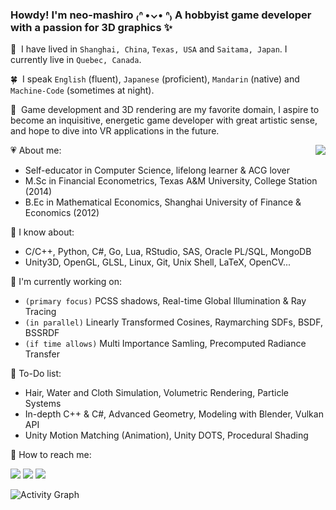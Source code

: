 <!--
**neo-mashiro/neo-mashiro** is a ✨ _special_ ✨ repository because its `README.md` (this file) appears on your GitHub profile.
-->

### Howdy! I'm neo-mashiro ₍ᐢ •⌄• ᐢ₎ A hobbyist game developer with a passion for 3D graphics ✨

<!--<img src="https://raw.githubusercontent.com/neo-mashiro/neo-mashiro/master/support/heal.png" width=80% height=80%>-->

:leaves:&nbsp; I have lived in `Shanghai, China`, `Texas, USA` and `Saitama, Japan`. I currently live in `Quebec, Canada`.  

:four_leaf_clover:&nbsp; I speak `English` (fluent), `Japanese` (proficient), `Mandarin` (native) and `Machine-Code` (sometimes at night).  

:herb:&nbsp; Game development and 3D rendering are my favorite domain, I aspire to become an inquisitive, energetic game developer with great artistic sense, and hope to dive into VR applications in the future.  

<img align="right" src="https://github-readme-stats.vercel.app/api/top-langs/?username=neo-mashiro&hide=Jupyter,html,Roff&theme=buefy&langs_count=9&custom_title=%E2%9D%84%EF%B8%8F%20&nbsp;&nbsp;Top%20Languages&nbsp;&nbsp;%20%E2%98%80%EF%B8%8F&card_width=280&hide_border=true&text_color=888888&bg_color=00000000"/>

:heartpulse: About me:
- Self-educator in Computer Science, lifelong learner & ACG lover  
- M.Sc in Financial Econometrics, Texas A&M University, College Station (2014)  
- B.Ec in Mathematical Economics, Shanghai University of Finance & Economics (2012)

:green_apple: I know about:
- C/C++, Python, C#, Go, Lua, RStudio, SAS, Oracle PL/SQL, MongoDB
- Unity3D, OpenGL, GLSL, Linux, Git, Unix Shell, LaTeX, OpenCV...

:palm_tree: I'm currently working on:
- `(primary focus)` PCSS shadows, Real-time Global Illumination & Ray Tracing
- `(in parallel)` Linearly Transformed Cosines, Raymarching SDFs, BSDF, BSSRDF
- `(if time allows)` Multi Importance Samling, Precomputed Radiance Transfer

:seedling: To-Do list:
- Hair, Water and Cloth Simulation, Volumetric Rendering, Particle Systems
- In-depth C++ & C#, Advanced Geometry, Modeling with Blender, Vulkan API
- Unity Motion Matching (Animation), Unity DOTS, Procedural Shading

:tea: How to reach me:

<a href="https://github.com/neo-mashiro"><img src="https://img.shields.io/github/followers/neo-mashiro?label=Github&style=social"></a>
<a href="https://www.linkedin.com/in/wentao-lu-90125157"><img src="https://img.shields.io/badge/LinkedIn--_.svg?style=social&logo=linkedin"></a>
<a href="https://twitter.com/neo_mashiro"><img src="https://img.shields.io/twitter/follow/neo_mashiro?label=Twitter&style=social"></a>
<!--<a href="https://www.zhihu.com/people/neo-mashiro"><img src="https://img.shields.io/badge/zhihu--_.svg?style=social&logo=zhihu"></a>-->

![Activity Graph](https://activity-graph.herokuapp.com/graph?username=neo-mashiro&bg_color=00000000&color=888888&line=1da7f1&point=4aab45&area=true&area_color=00ff00&hide_border=true&custom_title=Recent%20Contributions)

<!--<img align="right" src="https://github-readme-stats.vercel.app/api?username=neo-mashiro&show_icons=true&count_private=true&theme=buefy&hide=contribs&title_color=000000&custom_title=Summary%20Statistics"/>-->
